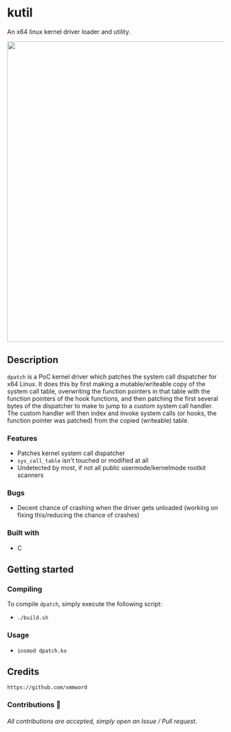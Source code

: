 # kutil
An x64 linux kernel driver loader and utility.

<div align="center">
    <img src="https://user-images.githubusercontent.com/105472509/170844444-fda8b126-6b23-4bc3-a890-6836ffdcc4b3.png" width="700px"><br>
</div>

## Description
`dpatch` is a PoC kernel driver which patches the system call dispatcher for x64 Linux. It does this by first making a mutable/writeable copy of the 
system call table, overwriting the function pointers in that table with the function pointers of the hook functions, and then patching the first several bytes of the dispatcher to make to jump to a custom system call handler. The custom handler will then index and invoke system calls (or hooks, the function pointer was patched) from the copied (writeable) table.

### Features
- Patches kernel system call dispatcher
- `sys_call_table` isn't touched or modified at all
- Undetected by most, if not all public usermode/kernelmode rootkit scanners

### Bugs
- Decent chance of crashing when the driver gets unloaded (working on fixing this/reducing the chance of crashes) 

### Built with
- C

## Getting started
### Compiling
To compile `dpatch`, simply execute the following script:
- `./build.sh`

### Usage
- `insmod dpatch.ko`

## Credits
```
https://github.com/xmmword
```
### Contributions 🎉
###### All contributions are accepted, simply open an Issue / Pull request.
